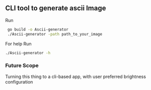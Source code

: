 ## CLI tool to generate ascii Image

Run 
```bash
 go build -o Ascii-generator 
 ./Ascii-generator -path path_to_your_image
```
For help 
Run 
```bash
./Ascii-generator -h
```

### Future Scope
 
Turning this thing to a cli-based app, with user preferred brightness configuration 
